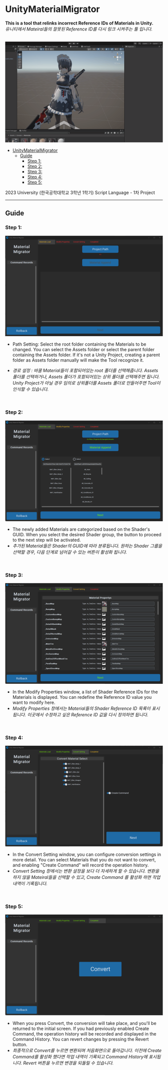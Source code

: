 # UnityMaterialMigrator
  
**This is a tool that relinks incorrect Reference IDs of Materials in Unity.**  
*유니티에서 Mateiral들의 잘못된 Reference ID를 다시 링크 시켜주는 툴 입니다.*  
<br>

![guide](./docs/guide_gui_1.gif)  

- [UnityMaterialMigrator](#unitymaterialmigrator)
  - [Guide](#guide)
    - [Step 1:](#step-1)
    - [Step 2:](#step-2)
    - [Step 3:](#step-3)
    - [Step 4:](#step-4)
    - [Step 5:](#step-5)

2023 University (한국공학대학교 3학년 1학기) Script Language - 1차 Project
* * *
## Guide  
### Step 1:
![guide](./docs/guide_main_1.png)  
- Path Setting: Select the root folder containing the Materials to be changed.
You can select the Assets folder or select the parent folder containing the Assets folder.
If it's not a Unity Project, creating a parent folder as Assets folder manually will make the Tool recognize it.

- *경로 설정 : 바꿀 Material들이 포함되어있는 root 폴더를 선택해줍니다.*
*Assets 폴더를 선택하거나, Assets 폴더가 포함되어있는 상위 폴더를 선택해주면 됩니다.*  
*Unity Project가 아닐 경우 임의로 상위폴더를 Assets 폴더로 만들어주면 Tool이 인식할 수 있습니다.*  

<br>

### Step 2:
![guide](./docs/guide_main_2.png)  
- The newly added Materials are categorized based on the Shader's GUID.
  When you select the desired Shader group, the button to proceed to the next step will be activated.
- *추가된 Material들은 Shader의 GUID에 따라 분류됩니다.*
  *원하는 Shader 그룹을 선택할 경우, 다음 단계로 넘어갈 수 있는 버튼이 활성화 됩니다.*

<br>

### Step 3:
![guide](./docs/guide_property_1.png)  
- In the Modify Properties window, a list of Shader Reference IDs for the Materials is displayed.
  You can redefine the Reference ID value you want to modify here.
- *Modify Properties 창에서는 Material들의 Shader Reference ID 목록이 표시됩니다.* 
  *이곳에서 수정하고 싶은 Reference ID 값을 다시 정의하면 됩니다.*
<br>

### Step 4:
![guide](./docs/guide_select_1.png)  
- In the Convert Setting window, you can configure conversion settings in more detail.
  You can select Materials that you do not want to convert, and enabling "Create Command" will record the operation history.
- *Convert Setting 창에서는 변환 설정을 보다 더 자세하게 할 수 있습니다.*
  *변환을 하지 않을 Mateiral들을 선택할 수 있고, Create Command 를 활성화 하면 작업 내역이 기록됩니다.*
<br>

### Step 5:
![guide](./docs/guide_complate_1.png)  

- When you press Convert, the conversion will take place, and you'll be returned to the initial screen.
  If you had previously enabled Create Command, the operation history will be recorded and displayed in the Command History.
  You can revert changes by pressing the Revert button.
- *최종적으로 Convert를 누르면 변환되며 처음화면으로 돌아갑니다.*
  *이전에 Create Command를 활성화 했다면 작업 내역이 기록되고 Command History에 표시됩니다.*
  *Revert 버튼을 누르면 변경을 되돌릴 수 있습니다.*